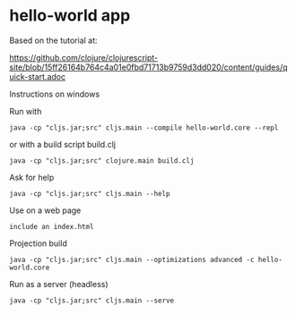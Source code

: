 # hello-world app

Based on the tutorial at: 

<https://github.com/clojure/clojurescript-site/blob/15ff26164b764c4a01e0fbd71713b9759d3dd020/content/guides/quick-start.adoc>

Instructions on windows

Run with

    java -cp "cljs.jar;src" cljs.main --compile hello-world.core --repl

or with a build script build.clj

    java -cp "cljs.jar;src" clojure.main build.clj

Ask for help

    java -cp "cljs.jar;src" cljs.main --help

Use on a web page

    include an index.html
    
    
Projection build

    java -cp "cljs.jar;src" cljs.main --optimizations advanced -c hello-world.core

Run as a server (headless)

    java -cp "cljs.jar;src" cljs.main --serve

